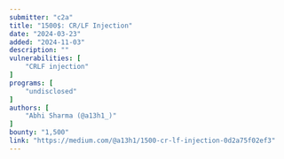 ```yaml
---
submitter: "c2a"
title: "1500$: CR/LF Injection"
date: "2024-03-23"
added: "2024-11-03"
description: ""
vulnerabilities: [
    "CRLF injection"
]
programs: [
    "undisclosed"
]
authors: [
    "Abhi Sharma (@a13h1_)"
]
bounty: "1,500"
link: "https://medium.com/@a13h1/1500-cr-lf-injection-0d2a75f02ef3"
---
```




